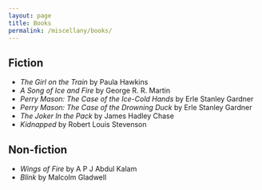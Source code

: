 ```yaml
---
layout: page
title: Books
permalink: /miscellany/books/
---
```

<h2>Fiction</h2>
<ul>
	<li><i>The Girl on the Train</i> by Paula Hawkins</li>
	<li><i>A Song of Ice and Fire</i> by George R. R. Martin</li>
	<li><i>Perry Mason: The Case of the Ice-Cold Hands</i> by Erle Stanley Gardner</li>
	<li><i>Perry Mason: The Case of the Drowning Duck</i> by Erle Stanley Gardner</li>
	<li><i>The Joker In the Pack</i> by James Hadley Chase</li>
	<li><i>Kidnapped</i> by Robert Louis Stevenson</li>
</ul>

<h2>Non-fiction</h2>
<ul>
	<li><i>Wings of Fire</i> by A P J Abdul Kalam</li>
	<li><i>Blink</i> by Malcolm Gladwell</li>
</ul>

